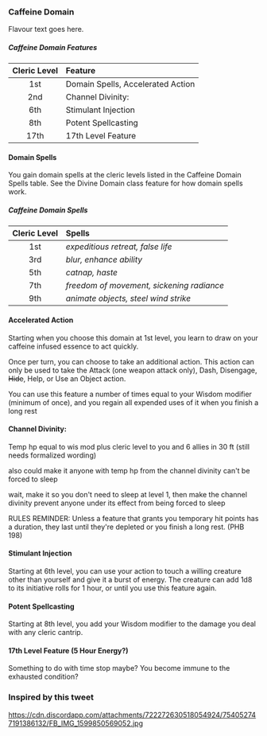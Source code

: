<div class="phb">

### Caffeine Domain
Flavour text goes here.

##### Caffeine Domain Features
| Cleric Level | Feature |
|:----:|:-------------|
| 1st  | Domain Spells, Accelerated Action |
| 2nd  | Channel Divinity:  |
| 6th  | Stimulant Injection |
| 8th  | Potent Spellcasting |
| 17th | 17th Level Feature |

#### Domain Spells
You gain domain spells at the cleric levels listed in the Caffeine Domain Spells table. See the Divine Domain class feature for how domain spells work.

##### Caffeine Domain Spells
| Cleric Level | Spells |
|:----:|:-------------|
| 1st  | *expeditious retreat, false life* |
| 3rd  | *blur, enhance ability* |
| 5th  | *catnap, haste* |
| 7th  | *freedom of movement, sickening radiance* |
| 9th  | *animate objects, steel wind strike* |

#### Accelerated Action
Starting when you choose this domain at 1st level, you learn to draw on your caffeine infused essence to act quickly. 

Once per turn, you can choose to take an additional action. This action can only be used to take the Attack (one weapon attack only), Dash, Disengage, ~~Hide~~, Help, or Use an Object action.

You can use this feature a number of times equal to your Wisdom modifier (minimum of once), and you regain all expended uses of it when you finish a long rest

#### Channel Divinity: 
Temp hp equal to wis mod plus cleric level to you and 6 allies in 30 ft (still needs formalized wording) 

also could make it anyone with temp hp from the channel divinity can't be forced to sleep

wait, make it so you don't need to sleep at level 1, then make the channel divinity prevent anyone under its effect from being forced to sleep

RULES REMINDER: Unless a feature that grants you temporary hit points has a duration, they last until they're depleted or you finish a long rest. (PHB 198)

#### Stimulant Injection
Starting at 6th level, you can use your action to touch a willing creature other than yourself and give it a burst of energy. The creature can add 1d8 to its initiative rolls for 1 hour, or until you use this feature again.

#### Potent Spellcasting
Starting at 8th level, you add your Wisdom modifier to the damage you deal with any cleric cantrip.

#### 17th Level Feature (5 Hour Energy?)
Something to do with time stop maybe?
You become immune to the exhausted condition?


### Inspired by this tweet
https://cdn.discordapp.com/attachments/722272630518054924/754052747191386132/FB_IMG_1599850569052.jpg